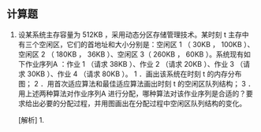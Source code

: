 ## 计算题

1. 设某系统主存容量为 512KB  ，采用动态分区存储管理技术。某时刻 t 主存中有三个空闲区，它们的首地址和大小分别是：空闲区 1 （ 30KB  ， 100KB  ）、空闲区 2 （ 180KB  ， 36KB  ）、空闲区 3（ 260KB  ， 60KB  ）。系统现有如下作业序列A  ：作业 1 （请求 38KB  ）、作业 2 （请求 20KB  ）、作业 3 （请求 30KB  ）、作业 4 （请求 80KB  ）。 
    1 ．画出该系统在时刻 t 的内存分布图；
    2 ．用首次适应算法和最佳适应算法画出时刻 t 的空闲区队列结构； 
    3 ．用上述两种算法对作业序列A  进行分配，哪种算法对该作业序列是合适的？要求给出必要的分配过程，并用图画出在分配过程中空闲区队列结构的变化。 

    [解析]
    1. 

